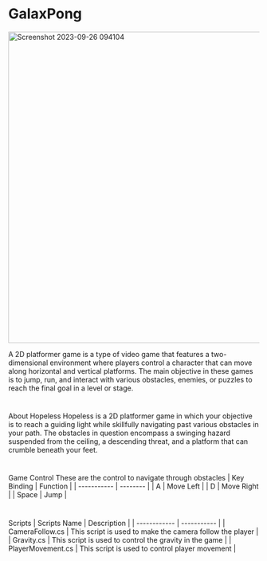 # GalaxPong

<img width="625" alt="Screenshot 2023-09-26 094104" src="https://github.com/DamosIAR/Hopeless/assets/125948571/845d7432-ba5c-4ceb-9c53-ec087b0d19c2">

A 2D platformer game is a type of video game that features a two-dimensional environment where players control a character that can move along horizontal and vertical platforms. The main objective in these games is to jump, run, and interact with various obstacles, enemies, or puzzles to reach the final goal in a level or stage.
#

About Hopeless
Hopeless is a 2D platformer game in which your objective is to reach a guiding light while skillfully navigating past various obstacles in your path. The obstacles in question encompass a swinging hazard suspended from the ceiling, a descending threat, and a platform that can crumble beneath your feet.

#

Game Control
These are the control to navigate through obstacles
| Key Binding | Function |
| ----------- | -------- |
| A | Move Left |
| D | Move Right |
| Space | Jump |

#

Scripts
| Scripts Name | Description |
| ------------ | ----------- |
| CameraFollow.cs | This script is used to make the camera follow the player |
| Gravity.cs | This script is used to control the gravity in the game |
| PlayerMovement.cs | This script is used to control player movement |

